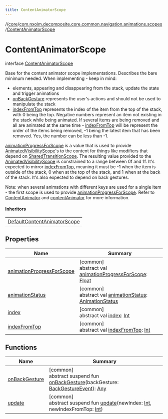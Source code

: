 ```yaml
---
title: ContentAnimatorScope
---
```

//[core](../../../index.html)/[com.nxoim.decomposite.core.common.navigation.animations.scopes](../index.html)/[ContentAnimatorScope](index.html)



# ContentAnimatorScope

interface [ContentAnimatorScope](index.html)

Base for the content animator scope implementations. Describes the bare minimum needed. When implementing - keep in mind:



- 
   elements, appearing and disappearing from the stack, update the state and trigger animations
- 
   [onBackGesture](on-back-gesture.html) represents the user's actions and should not be used to manipulate the stack
- 
   [indexFromTop](index-from-top.html) represents the index of the item from the top of the stack, with 0 being the top. Negative numbers represent an item not existing in the stack while being animated. If several items are being removed and all are animated at the same time - [indexFromTop](index-from-top.html) will be represent the order of the items being removed, -1 being the latest item that has been removed. Yes, the number can be less than -1.




[animationProgressForScope](animation-progress-for-scope.html) is a value that is used to provide [AnimatedVisibilityScope](https://developer.android.com/reference/kotlin/androidx/compose/animation/AnimatedVisibilityScope.html)'s to the content for things like modifiers that depend on [SharedTransitionScope](https://developer.android.com/reference/kotlin/androidx/compose/animation/SharedTransitionScope.html). The resulting value provided to the [AnimatedVisibilityScope](https://developer.android.com/reference/kotlin/androidx/compose/animation/AnimatedVisibilityScope.html) is constrained to a range between 0f and 1f. It's expected to mirror [indexFromTop](index-from-top.html), meaning it must be -1 when the item is outside of the stack, 0 when at the top of the stack, and 1 when at the back of the stack. It's also expected to depend on back gestures.



Note: when several animations with different keys are used for a single item - the first scope is used to provide [animationProgressForScope](animation-progress-for-scope.html). Refer to [ContentAnimator](../../com.nxoim.decomposite.core.common.navigation.animations/-content-animator/index.html) and [contentAnimator](../content-animator.html) for more information.



#### Inheritors


| |
|---|
| [DefaultContentAnimatorScope](../-default-content-animator-scope/index.html) |


## Properties


| Name | Summary |
|---|---|
| [animationProgressForScope](animation-progress-for-scope.html) | [common]<br>abstract val [animationProgressForScope](animation-progress-for-scope.html): [Float](https://kotlinlang.org/api/latest/jvm/stdlib/kotlin/-float/index.html) |
| [animationStatus](animation-status.html) | [common]<br>abstract val [animationStatus](animation-status.html): [AnimationStatus](../../com.nxoim.decomposite.core.common.navigation.animations/-animation-status/index.html) |
| [index](--index--.html) | [common]<br>abstract val [index](--index--.html): [Int](https://kotlinlang.org/api/latest/jvm/stdlib/kotlin/-int/index.html) |
| [indexFromTop](index-from-top.html) | [common]<br>abstract val [indexFromTop](index-from-top.html): [Int](https://kotlinlang.org/api/latest/jvm/stdlib/kotlin/-int/index.html) |


## Functions


| Name | Summary |
|---|---|
| [onBackGesture](on-back-gesture.html) | [common]<br>abstract suspend fun [onBackGesture](on-back-gesture.html)(backGesture: [BackGestureEvent](../../com.nxoim.decomposite.core.common.ultils/-back-gesture-event/index.html)): [Any](https://kotlinlang.org/api/latest/jvm/stdlib/kotlin/-any/index.html) |
| [update](update.html) | [common]<br>abstract suspend fun [update](update.html)(newIndex: [Int](https://kotlinlang.org/api/latest/jvm/stdlib/kotlin/-int/index.html), newIndexFromTop: [Int](https://kotlinlang.org/api/latest/jvm/stdlib/kotlin/-int/index.html)) |

